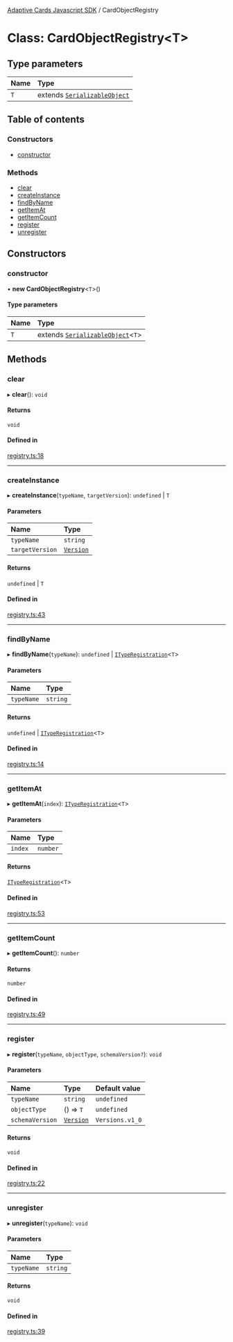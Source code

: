 [Adaptive Cards Javascript SDK](../README.md) / CardObjectRegistry

# Class: CardObjectRegistry<T\>

## Type parameters

| Name | Type |
| :------ | :------ |
| `T` | extends [`SerializableObject`](SerializableObject.md) |

## Table of contents

### Constructors

- [constructor](CardObjectRegistry.md#constructor)

### Methods

- [clear](CardObjectRegistry.md#clear)
- [createInstance](CardObjectRegistry.md#createinstance)
- [findByName](CardObjectRegistry.md#findbyname)
- [getItemAt](CardObjectRegistry.md#getitemat)
- [getItemCount](CardObjectRegistry.md#getitemcount)
- [register](CardObjectRegistry.md#register)
- [unregister](CardObjectRegistry.md#unregister)

## Constructors

### constructor

• **new CardObjectRegistry**<`T`\>()

#### Type parameters

| Name | Type |
| :------ | :------ |
| `T` | extends [`SerializableObject`](SerializableObject.md)<`T`\> |

## Methods

### clear

▸ **clear**(): `void`

#### Returns

`void`

#### Defined in

[registry.ts:18](https://github.com/asseco-see/AdaptiveCards/blob/1f0afdc45/source/nodejs/adaptivecards/src/registry.ts#L18)

___

### createInstance

▸ **createInstance**(`typeName`, `targetVersion`): `undefined` \| `T`

#### Parameters

| Name | Type |
| :------ | :------ |
| `typeName` | `string` |
| `targetVersion` | [`Version`](Version.md) |

#### Returns

`undefined` \| `T`

#### Defined in

[registry.ts:43](https://github.com/asseco-see/AdaptiveCards/blob/1f0afdc45/source/nodejs/adaptivecards/src/registry.ts#L43)

___

### findByName

▸ **findByName**(`typeName`): `undefined` \| [`ITypeRegistration`](../interfaces/ITypeRegistration.md)<`T`\>

#### Parameters

| Name | Type |
| :------ | :------ |
| `typeName` | `string` |

#### Returns

`undefined` \| [`ITypeRegistration`](../interfaces/ITypeRegistration.md)<`T`\>

#### Defined in

[registry.ts:14](https://github.com/asseco-see/AdaptiveCards/blob/1f0afdc45/source/nodejs/adaptivecards/src/registry.ts#L14)

___

### getItemAt

▸ **getItemAt**(`index`): [`ITypeRegistration`](../interfaces/ITypeRegistration.md)<`T`\>

#### Parameters

| Name | Type |
| :------ | :------ |
| `index` | `number` |

#### Returns

[`ITypeRegistration`](../interfaces/ITypeRegistration.md)<`T`\>

#### Defined in

[registry.ts:53](https://github.com/asseco-see/AdaptiveCards/blob/1f0afdc45/source/nodejs/adaptivecards/src/registry.ts#L53)

___

### getItemCount

▸ **getItemCount**(): `number`

#### Returns

`number`

#### Defined in

[registry.ts:49](https://github.com/asseco-see/AdaptiveCards/blob/1f0afdc45/source/nodejs/adaptivecards/src/registry.ts#L49)

___

### register

▸ **register**(`typeName`, `objectType`, `schemaVersion?`): `void`

#### Parameters

| Name | Type | Default value |
| :------ | :------ | :------ |
| `typeName` | `string` | `undefined` |
| `objectType` | () => `T` | `undefined` |
| `schemaVersion` | [`Version`](Version.md) | `Versions.v1_0` |

#### Returns

`void`

#### Defined in

[registry.ts:22](https://github.com/asseco-see/AdaptiveCards/blob/1f0afdc45/source/nodejs/adaptivecards/src/registry.ts#L22)

___

### unregister

▸ **unregister**(`typeName`): `void`

#### Parameters

| Name | Type |
| :------ | :------ |
| `typeName` | `string` |

#### Returns

`void`

#### Defined in

[registry.ts:39](https://github.com/asseco-see/AdaptiveCards/blob/1f0afdc45/source/nodejs/adaptivecards/src/registry.ts#L39)
